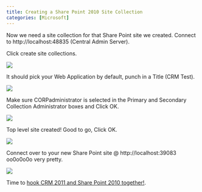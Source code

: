 ```yaml
---
title: Creating a Share Point 2010 Site Collection
categories: [Microsoft]
---
```



Now we need a site collection for that Share Point site we created. Connect to http://localhost:48835 (Central Admin Server).

Click create site collections.

![][2]

 [2]: /assets/img/old/CRM2011_Sharepoint2010_New_Site_Collection_21.png

It should pick your Web Application by default, punch in a Title (CRM Test).

![][3]

 [3]: /assets/img/old/CRM2011_Sharepoint2010_Site_Collection_Settings_22.png

Make sure CORPadministrator is selected in the Primary and Secondary Collection Administrator boxes and Click OK.

![][4]

 [4]: /assets/img/old/CRM2011_Sharepoint2010_Site_Collection_Settings_More_23.png

Top level site created! Good to go, Click OK.

![][5]

 [5]: /assets/img/old/CRM2011_Sharepoint2010_Site_Collection_Created_24.png

Connect over to your new Share Point site @ http://localhost:39083 oo0o0o0o very pretty.

![][6]

 [6]: /assets/img/old/CRM2011_Sharepoint2010_First_View_Sharepoint_25.png

Time to [hook CRM 2011 and Share Point 2010 together!][7].

 [7]: http://www.ryanonrails.com/2011/02/25/hooking-crm-2011-and-share-point-2010-together/